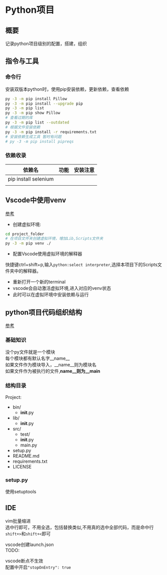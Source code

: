 # Python项目

## 概要

记录python项目级别的配置，搭建，组织



## 指令与工具

### 命令行

安装双版本python时，使用pip安装依赖，更新依赖，查看依赖
```sh
py -3 -m pip install Pillow
py -3 -m pip install --upgrade pip
py -3 -m pip list
py -3 -m pip show Pillow
# 查看过期的库
py -3 -m pip list --outdated
# 根据文件安装依赖
py -3 -m pip install -r requirements.txt
# 安装依赖生成工具 暂时有问题
# py -3 -m pip install pipreqs
```

### 依赖收录

| 依赖名               | 功能 | 安装注意 |
| -------------------- | ---- | -------- |
| pip install selenium |      |          |
|                      |      |          |



## Vscode中使用venv

[参考](https://code.visualstudio.com/docs/python/environments)

* 创建虚拟环境:

```sh
cd project_folder
# 在项目文件夹创建虚拟环境，增加Lib,Scripts文件夹
py -3 -m pip venv ./

```

* 配置Vscode使用虚拟环境的解释器

快捷键ctrl+shift+p,输入`python:select interpreter`,选择本项目下的Scripts文件夹中的解释器。

* 重新打开一个新的terminal
* vscode会自动激活虚拟环境,进入对应的venv状态
* 此时可以在虚拟环境中安装依赖与运行

## python项目代码组织结构

[参考](https://stackoverflow.com/questions/193161/what-is-the-best-project-structure-for-a-python-application)

### 基础知识

没个py文件就是一个模块  
每个模块都有默认名字__name__  
如果文件作为模块导入，__name__则为模块名  
如果文件作为被执行的文件,__name__则为__main__

### 结构目录

Project:
* bin/
  * __init__.py
* lib/
  * __init__.py
* src/
  * test/
  * __init__.py
  * main.py
* setup.py
* README.md
* requirements.txt
* LICENSE

### setup.py
使用setuptools 


## IDE

vim批量缩进  
选中行即可，不用全选，包括替换类似,不用真的选中全部代码，而是命中行
`shift+>`和`shift+<`即可

vscode创建launch.json  
TODO:

vscode断点不生效  
配置中开启`"stopOnEntry": true`

